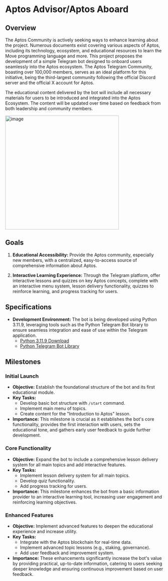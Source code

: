 # Aptos Advisor/Aptos Aboard

## Overview

The Aptos Community is actively seeking ways to enhance learning about the project. Numerous documents exist covering various aspects of Aptos, including its technology, ecosystem, and educational resources to learn the Move programming language and more. This project proposes the development of a simple Telegram bot designed to onboard users seamlessly into the Aptos ecosystem. The Aptos Telegram Community, boasting over 100,000 members, serves as an ideal platform for this initiative, being the third-largest community following the official Discord server and the official X account for Aptos.

The educational content delivered by the bot will include all necessary materials for users to be introduced and integrated into the Aptos Ecosystem. The content will be updated over time based on feedback from both leadership and community members.

<img width="362" alt="image" src="https://github.com/user-attachments/assets/4e6fd564-210a-470d-a691-624fef0e2d60">


## Goals

1. **Educational Accessibility:** Provide the Aptos community, especially new members, with a centralized, easy-to-access source of comprehensive information about Aptos.
   
2. **Interactive Learning Experience:** Through the Telegram platform, offer interactive lessons and quizzes on key Aptos concepts, complete with an interactive menu system, lesson delivery functionality, quizzes to reinforce learning, and progress tracking for users.

## Specifications

- **Development Environment:** The bot is being developed using Python 3.11.9, leveraging tools such as the Python Telegram Bot library to ensure seamless integration and ease of use within the Telegram application.
  - [Python 3.11.9 Download](https://www.python.org/downloads/)
  - [Python Telegram Bot Library](https://github.com/python-telegram-bot/python-telegram-bot)

## Milestones

### Initial Launch

- **Objective:** Establish the foundational structure of the bot and its first educational module.
- **Key Tasks:**
  - Develop basic bot structure with `/start` command.
  - Implement main menu of topics.
  - Create content for the "Introduction to Aptos" lesson.
- **Importance:** This milestone is crucial as it establishes the bot's core functionality, provides the first interaction with users, sets the educational tone, and gathers early user feedback to guide further development.

### Core Functionality

- **Objective:** Expand the bot to include a comprehensive lesson delivery system for all main topics and add interactive features.
- **Key Tasks:**
  - Implement lesson delivery system for all main topics.
  - Develop quiz functionality.
  - Add progress tracking for users.
- **Importance:** This milestone enhances the bot from a basic information provider to an interactive learning tool, increasing user engagement and reinforcing learning objectives.

### Enhanced Features

- **Objective:** Implement advanced features to deepen the educational experience and increase utility.
- **Key Tasks:**
  - Integrate with the Aptos blockchain for real-time data.
  - Implement advanced topic lessons (e.g., staking, governance).
  - Add user feedback and improvement system.
- **Importance:** These enhancements significantly increase the bot's value by providing practical, up-to-date information, catering to users seeking deeper knowledge and ensuring continuous improvement based on user feedback.

